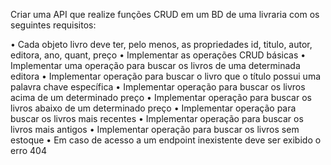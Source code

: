 Criar uma API que realize funções CRUD em um BD de uma livraria com os seguintes
requisitos:

• Cada objeto livro deve ter, pelo menos, as propriedades id, titulo, autor, editora, ano, quant, preço
• Implementar as operações CRUD básicas
• Implementar uma operação para buscar os livros de uma determinada editora
• Implementar operação para buscar o livro que o título possui uma palavra chave específica
• Implementar operação para buscar os livros acima de um determinado preço
• Implementar operação para buscar os livros abaixo de um determinado preço
• Implementar operação para buscar os livros mais recentes
• Implementar operação para buscar os livros mais antigos
• Implementar operação para buscar os livros sem estoque
• Em caso de acesso a um endpoint inexistente deve ser exibido o erro 404

